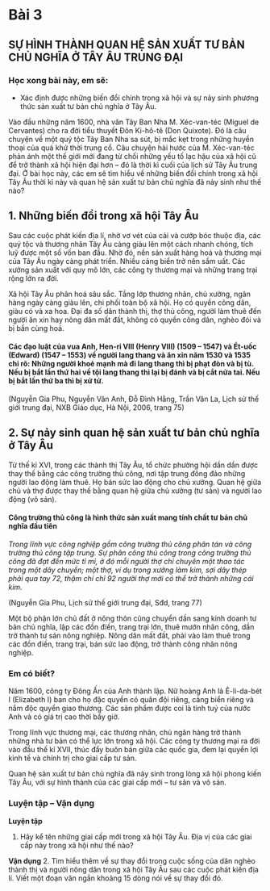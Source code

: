 # Bài 3
## SỰ HÌNH THÀNH QUAN HỆ SẢN XUẤT TƯ BẢN CHỦ NGHĨA Ở TÂY ÂU TRUNG ĐẠI

### Học xong bài này, em sẽ:
*   Xác định được những biến đổi chính trong xã hội và sự nảy sinh phương thức sản xuất tư bản chủ nghĩa ở Tây Âu.

Vào đầu những năm 1600, nhà văn Tây Ban Nha M. Xéc-van-téc (Miguel de Cervantes) cho ra đời tiểu thuyết Đôn Ki-hô-tê (Don Quixote). Đó là câu chuyện về một quý tộc Tây Ban Nha sa sút, bị mắc kẹt trong những huyền thoại của quá khứ thời trung cổ. Câu chuyện hài hước của M. Xéc-van-téc phản ánh một thế giới mới đang từ chối những yếu tố lạc hậu của xã hội cũ để trở thành xã hội hiện đại hơn – đó là thời kì cuối của lịch sử Tây Âu trung đại. Ở bài học này, các em sẽ tìm hiểu về những biến đổi chính trong xã hội Tây Âu thời kì này và quan hệ sản xuất tư bản chủ nghĩa đã nảy sinh như thế nào?

## 1. Những biến đổi trong xã hội Tây Âu

Sau các cuộc phát kiến địa lí, nhờ vơ vét của cải và cướp bóc thuộc địa, các quý tộc và thương nhân Tây Âu càng giàu lên một cách nhanh chóng, tích luỹ được một số vốn ban đầu. Nhờ đó, nền sản xuất hàng hoá và thương mại của Tây Âu ngày càng phát triển. Nhiều cảng biển trở nên sầm uất. Các xưởng sản xuất với quy mô lớn, các công ty thương mại và những trang trại rộng lớn ra đời.

Xã hội Tây Âu phân hoá sâu sắc. Tầng lớp thương nhân, chủ xưởng, ngân hàng ngày càng giàu lên, chi phối toàn bộ xã hội. Họ có quyền công dân, giàu có và xa hoa. Đại đa số dân thành thị, thợ thủ công, người làm thuê đến người ăn xin hay nông dân mất đất, không có quyền công dân, nghèo đói và bị bần cùng hoá.

#### Các đạo luật của vua Anh, Hen-ri VIII (Henry VIII) (1509 – 1547) và Ét-uốc (Edward) (1547 – 1553) về người lang thang và ăn xin năm 1530 và 1535 chỉ rõ: Những người khoẻ mạnh mà đi lang thang thì bị phạt đòn và bị tù. Nếu bị bắt lần thứ hai về tội lang thang thì lại bị đánh và bị cắt nửa tai. Nếu bị bắt lần thứ ba thì bị xử tử.
(Nguyễn Gia Phu, Nguyễn Văn Anh, Đỗ Đình Hằng, Trần Văn La, Lịch sử thế giới trung đại, NXB Giáo dục, Hà Nội, 2006, trang 75)

## 2. Sự nảy sinh quan hệ sản xuất tư bản chủ nghĩa ở Tây Âu


Từ thế kỉ XVI, trong các thành thị Tây Âu, tổ chức phường hội dần dần được thay thế bằng các công trường thủ công, nơi tập trung đông đảo những người lao động làm thuê. Họ bán sức lao động cho chủ xưởng. Quan hệ giữa chủ và thợ được thay thế bằng quan hệ giữa chủ xưởng (tư sản) và người lao động (vô sản).

#### Công trường thủ công là hình thức sản xuất mang tính chất tư bản chủ nghĩa đầu tiên
*Trong lĩnh vực công nghiệp gồm công trường thủ công phân tán và công trường thủ công tập trung. Sự phân công thủ công trong công trường thủ công đã đạt đến mức tỉ mỉ, ở đó mỗi người thợ chỉ chuyên một thao tác trong một dây chuyền; một thợ, ví dụ trong xưởng làm kim, sợi dây thép phải qua tay 72, thậm chí chỉ 92 người thợ mới có thể trở thành những cái kim.*

(Nguyễn Gia Phu, Lịch sử thế giới trung đại, Sđd, trang 77)

Một bộ phận lớn chủ đất ở nông thôn cũng chuyển dần sang kinh doanh tư bản chủ nghĩa, lập các đồn điền, trang trại lớn, thuê mướn nhân công, dần trở thành tư sản nông nghiệp. Nông dân mất đất, phải vào làm thuê trong các đồn điền, trang trại, bán sức lao động, trở thành công nhân nông nghiệp.

### Em có biết?

Năm 1600, công ty Đông Ấn của Anh thành lập. Nữ hoàng Anh là Ê-li-da-bét I (Elizabeth I) ban cho họ đặc quyền có quân đội riêng, cảng biển riêng và nắm độc quyền giao thương. Các sản phẩm được coi là tinh tuý của nước Anh và có giá trị cao thời bấy giờ.

Trong lĩnh vực thương mại, các thương nhân, chủ ngân hàng trở thành những nhà tư bản có thể lực lớn trong xã hội. Các công ty thương mại ra đời vào đầu thế kỉ XVII, thúc đẩy buôn bán giữa các quốc gia, đem lại quyền lợi kinh tế và chính trị cho giai cấp tư sản.

Quan hệ sản xuất tư bản chủ nghĩa đã nảy sinh trong lòng xã hội phong kiến Tây Âu, với sự hình thành của các giai cấp mới – tư sản và vô sản.

### Luyện tập – Vận dụng

**Luyện tập**
1. Hãy kể tên những giai cấp mới trong xã hội Tây Âu. Địa vị của các giai cấp này trong xã hội như thế nào?

**Vận dụng**
2. Tìm hiểu thêm về sự thay đổi trong cuộc sống của dân nghèo thành thị và người nông dân trong xã hội Tây Âu sau các cuộc phát kiến địa lí. Viết một đoạn văn ngắn khoảng 15 dòng nói về sự thay đổi đó.
